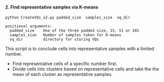 #### 2. Find representative samples via K-means
```
python CreateVQs_v2.py padded_size  samples_size  vq_dir
```
```
positional arguments:
  padded_size    One of the three padded size, 15, 51 or 201
  samples_size   Number of samples taken for K-means
  vq_dir         directory for storing VQs
```
This script is to conclude cells into representative samples with 
a limited number.
* Find representative cells of a specific number first.
* Divide cells into clusters based on representative cells and take the 
the mean of each cluster as representative samples.